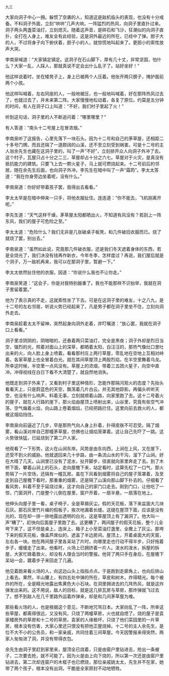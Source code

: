     九三 

   大家向洞子中心一拥。躲惯了空袭的人，知道这是敌机临头的表现，也没有十分戒备。不料洞子外面，立刻“哄哄”几声大响，一阵猛烈的热风，向洞子里直扑过来。洞子两头两盏菜油灯，立刻熄灭。随着这声音，是碎石和飞沙，狂潮似的向洞子直扑，全打在人身上，难友全有此经验，这是洞外最近的所在，已经中了弹。胆子大的人，不过将身子向下俯伏着，胆子小的人，就惊慌地叫起来了。更胆小的索性放声大哭。

   李南泉喊道：“大家镇定镇定。这洞子在石山脚下，厚有几十丈，非常坚固，怕什么？大家一乱，人踩人，那就真说不定会出什么乱子了。站好坐好！”

   他这样说着时，坐在矮凳子上，身上已被两个人压着。他张开两只膀子，掩护面前两个小孩。

   他这样叫喊着，左右同座的人，一般地被压，也一般地叫喊着，好在那阵热风过去了，也就过去了，并未来第二阵。大家慢慢地松动着，各复了原位。约莫是五分钟的时间，有人在洞子口上叫道：“不好，我们村子里起了火！”

   听到这句话，洞子里的人不断追问着：“哪里哪里？”

   有人答道：“南头十二号屋上在冒浓烟。”

   李南泉听了这报告，心里先落下一块石头。因为十二号和自己的茅草屋，还相距二十多号门牌。而且还隔了一道颇阔的山溪，还不至立刻受到祸害。可是十二号的主人翁余先生也藏在这洞子里的，叫了一声“不好”，立刻排开众人向洞子外冲了去。这个村子，瓦屋只占十分之二三，草屋却占十分之六七。草屋对于火灾，是真没有抵抗能力的建筑。只要飞上去一颗火星子，马上就可燃烧起来。十二号前后的邻居，随在余先生后面，也向洞子外冲。李先生在暗中叫了一声“霜筠”。李太太答道：“我在你身旁边坐着呢，没有什么。”

   李南泉道：你好好带着孩子罢，我得出去看看。”

   李太太早是在暗中伸来一只手，将他衣服扯住。连连道：“你不能去，飞机刚离开呢。”

   李先生道：“天气这样干燥，茅草屋太阳都晒出火，不知道有风没有？若刮上一阵东风，我们的屋子可危险之至。”

   李太太道：“危险什么？我们无非是几张破桌子板凳，和几件破旧衣服而已。烧了就烧了罢，别出去。”

   李南泉道：“虽然如此说，究竟那几件破衣服，还是我们冬天遮着身体的东西，若是全烧光了，我们决没有钱再作新衣，今年冬季，怎样度过？再说，我们屋后就是个洞子，万一敌机再来，我可以在那洞子里，暂避一下。”

   李太太依然扯住他的衣服，因道：“你说什么我也不让你走。”

   李南泉笑道：“这会子，你是对我特别器重了。我也不能那样不识抬举，我就在洞子里留着罢。”

   他为了表示真的不走，这就索性坐了下去。可是在这洞子里的难友，十之八九，是十二号的左右邻居，听说火势已经起来了，凡是男子都在洞子里坐不住，立刻向洞外走去。

   李南泉趁着太太不留神，突然起身向洞外走着，并叮嘱道：“放心罢，我就在洞子口上看看。”

   洞子里凉阴阴的，阴暗暗的，还悬着两只菜油灯，完全是黑夜；洞子外却是烈日当空，强烈的光，照着对面山上的深草，都晒着太阳，白汪汪的，那热气像灶口里吐出来的火，向人脸上身上喷着。看看那村庄上两行草屋，零乱地在空地上互相对峙着。各家草屋上也全冒着白光。就在其间草屋顶上两股烈焰，在半空里舞着乌龙。所幸这时候，半空里一点风没有。草屋上的浓烟，带着三五团火星子，向空中直冲。冲得视线在白日下看不大清楚了，就自然地消失。

   他既走到洞子外来了，又看到村子里这种情形，怎能作那隔河观火的态度？先抬头看看天上，只是蔚蓝色的天空，飘荡着几片白云，并无其他踪影。再偏头听听天空，也没有什么响声。料着无事，立刻就顺着山路，向家里跑了去。这十二号着火的屋子，就在人行路的崖下，那火焰由屋顶上喷射出来，山谷里，究竟有些空气冲荡，空气煽着火焰，向山路上卷着烟焰，已经把路拦住。这里向前去救火的人，都被这烟焰挡住。

   李南泉向前逼近了几步，早是那热气向人身上扑着，扑得皮肤不可忍受。隔了烟雾，看山溪对岸自己那幢茅草屋，仿佛也让烟焰笼罩着。这让自己先吓了一跳。这火势很快猛，已延烧到了第二户人家。

   他观看了一下形势，这火在山涧东岸。风势是由东向西，上涧在上风，又在崖下，还受不到火的威胁。他就退回来几十步路，由一条流山水的干沟，溜下了山涧。好在大晴了几天。山涧里已没有了泥水，扯开脚步，径直就向家里奔走了去。到了木桥下面，攀着山涧上的石头，走向屋檐下来，站定看时，这算先松了一口气，那火势隔了一片空场，还隔有一幢瓦房。虽在下风看到烟雾将自己的屋子笼罩着，及至走到自己屋檐下看时，那重重的烟雾，还是隔了山溪向那山脚下扑去的。仔细看了看风势，料着不至于延烧过来，这才向自己的家门口走去。刚到门口，让他吃了一惊，门窗洞开，门是整个儿倒在屋里，窗户开着，一扇半悬，一扇落在地上。

   他伸头向屋子里一看，桌子椅子，全是草屑灰尘。假的天花板，落下来盆面大几块石灰。那石灰里竹片编的假板子，挨次地漏着长缝。这缝在屋顶下面，应该是没有光的，现在却一排一排地露出透明的白光，这是草屋顶上有了漏洞了。他大叫一声“糟了”，赶快向后面屋子里跑了去。这更糟了，两间屋子的假天花板，整个儿全垮下来了，这不但是桌上，连床上、箱子上小至菜油灯盏里，全撒上了灰尘。那垮下来的假天花板，像盖芦席似的，遮盖了半边房间。屋顶上，开着桌面大的天窗，左右各一块。他在两间屋子里各呆站了片时，向哪里走也行动不得半步，只好拖着步子，缓缓走了出来。他看时，火场上已拥挤着一片人。泼水的泼水，拆屋的拆屋，大家忙碌着救火，却没有人理会当时的警报。他背了两只手在身后，在屋檐下呆站一会，踱着步子来回走了几遍。

   他见着跑来看火场的人，向这边山头上指指点点。于是跑到走廊角上，也向后排山上看去。果然，半山腰上，有四五处中弹的所在，草皮和树木，炸得精光。每个被炸的所在，全是精光地露出焦黄色大小石块。在洞里拥进去的几阵热风，就是这炸弹发出来的。这不用说，敌人的目标，就是这几排瓦房与草房，那炸弹就飞过去了。想不到敌人在几千里路外运着炸弹来，却是和几间茅草屋为难。

   那些看火场的人，也是根据这个意见，不断地咒骂日本。大家纷乱了一阵，所幸这些草屋，都离得很远，又没有风，只烧了两幢草房，火也就自熄了。烧的屋子是袁家楼房外的草房和十二号的草房。袁家的人缘极坏，只烧了他们菜园里的一片草房，根本没有伤害，大家心里还只恨没有把他正屋烧掉。十二号的主人余先生，是位不大不小的公务员，和一家亲戚，共同住着三间草屋。今天因警报来得突然，两家人匆匆进了洞，并没有带得衣包。

   余先生由洞子里赶到家里来，屋顶全已烧着，只是由窗户里钻进去，抢出一条被子，二次要去抢，就不可能了。因为火是由上向下烧的，所以第一次还是由窗户里钻进去，第二次却连窗户的木框子也已燃烧，那位亲戚姚太太，先生并不在家，她带了两个孩子，根本没有出洞，干脆是全家原封不动地牺牲。

